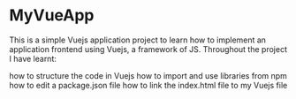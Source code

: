# MyVueApp

This is a simple Vuejs application project to learn how to implement an application frontend using Vuejs, a framework of JS. Throughout the project I have learnt:

how to structure the code in Vuejs
how to import and use libraries from npm
how to edit a package.json file
how to link the index.html file to my Vuejs file
